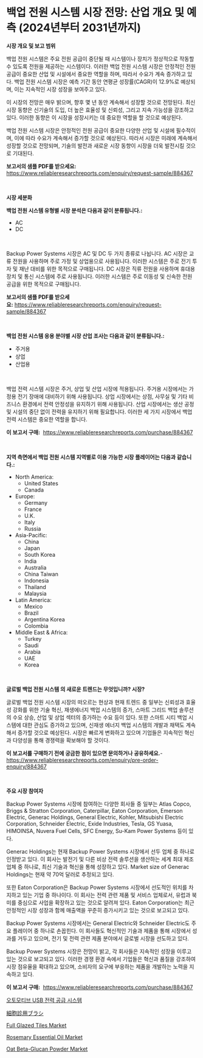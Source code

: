 <p><h1>백업 전원 시스템 시장 전망: 산업 개요 및 예측 (2024년부터 2031년까지)</h1></p><p><strong>시장 개요 및 보고 범위</strong></p>
<p><p>백업 전원 시스템은 주요 전원 공급이 중단될 때 시스템이나 장치가 정상적으로 작동할 수 있도록 전원을 제공하는 시스템이다. 이러한 백업 전원 시스템 시장은 안정적인 전원 공급이 중요한 산업 및 시설에서 중요한 역할을 하며, 따라서 수요가 계속 증가하고 있다. 백업 전원 시스템 시장은 예측 기간 동안 연평균 성장률(CAGR)이 12.9%로 예상되며, 이는 지속적인 시장 성장을 보여주고 있다.</p><p>이 시장의 전망은 매우 밝으며, 향후 몇 년 동안 계속해서 성장할 것으로 전망된다. 최신 시장 동향은 신기술의 도입, 더 높은 효율성 및 신뢰성, 그리고 지속 가능성을 강조하고 있다. 이러한 동향은 이 시장을 성장시키는 데 중요한 역할을 할 것으로 예상된다.</p><p>백업 전원 시스템 시장은 안정적인 전원 공급이 중요한 다양한 산업 및 시설에 필수적이며, 이에 따라 수요가 계속해서 증가할 것으로 예상된다. 따라서 시장은 미래에 계속해서 성장할 것으로 전망되며, 기술의 발전과 새로운 시장 동향이 시장을 더욱 발전시킬 것으로 기대된다.</p></p>
<p><strong>보고서의 샘플 PDF를 받으세요:</strong> <a href="https://www.reliableresearchreports.com/enquiry/request-sample/884367">https://www.reliableresearchreports.com/enquiry/request-sample/884367</a></p>
<p>&nbsp;</p>
<p><strong>시장 세분화</strong></p>
<p><strong>백업 전원 시스템 유형별 시장 분석은 다음과 같이 분류됩니다.:</strong></p>
<p><ul><li>AC</li><li>DC</li></ul></p>
<p>&nbsp;</p>
<p><p>Backup Power Systems 시장은 AC 및 DC 두 가지 종류로 나뉩니다. AC 시장은 교류 전원을 사용하며 주로 가정 및 상업용으로 사용됩니다. 이러한 시스템은 주로 전기 투자 및 재난 대비를 위한 목적으로 구매됩니다. DC 시장은 직류 전원을 사용하며 휴대용 장치 및 통신 시스템에 주로 사용됩니다. 이러한 시스템은 주로 이동성 및 신속한 전원 공급을 위한 목적으로 구매됩니다.</p></p>
<p><strong>보고서의 샘플 PDF를 받으세요:</strong>&nbsp;<a href="https://www.reliableresearchreports.com/enquiry/request-sample/884367">https://www.reliableresearchreports.com/enquiry/request-sample/884367</a></p>
<p>&nbsp;</p>
<p><strong> 백업 전원 시스템 응용 분야별 시장 산업 조사는 다음과 같이 분류됩니다.:</strong></p>
<p><ul><li>주거용</li><li>상업</li><li>산업용</li></ul></p>
<p>&nbsp;</p>
<p><p>백업 전력 시스템 시장은 주거, 상업 및 산업 시장에 적용됩니다. 주거용 시장에서는 가정용 전기 장애에 대비하기 위해 사용됩니다. 상업 시장에서는 상점, 사무실 및 기타 비즈니스 환경에서 전력 안정성을 유지하기 위해 사용됩니다. 산업 시장에서는 생산 공정 및 시설의 중단 없이 전력을 유지하기 위해 필요합니다. 이러한 세 가지 시장에서 백업 전력 시스템은 중요한 역할을 합니다.</p></p>
<p><strong>이 보고서 구매:</strong>&nbsp; <a href="https://www.reliableresearchreports.com/purchase/884367">https://www.reliableresearchreports.com/purchase/884367</a></p>
<p>&nbsp;</p>
<p><strong>지역 측면에서 백업 전원 시스템 지역별로 이용 가능한 시장 플레이어는 다음과 같습니다.:</strong></p>
<p><ul>
    <li>
        North America:
        <ul>
            <li>United States</li>
            <li>Canada</li>
        </ul>
    </li>
    <li>
        Europe:
        <ul>
            <li>Germany</li>
            <li>France</li>
            <li>U.K.</li>
            <li>Italy</li>
            <li>Russia</li>
        </ul>
    </li>
    <li>
        Asia-Pacific:
        <ul>
            <li>China</li>
            <li>Japan</li>
            <li>South Korea</li>
            <li>India</li>
            <li>Australia</li>
            <li>China Taiwan</li>
            <li>Indonesia</li>
            <li>Thailand</li>
            <li>Malaysia</li>
        </ul>
    </li>
    <li>
        Latin America:
        <ul>
            <li>Mexico</li>
            <li>Brazil</li>
            <li>Argentina Korea</li>
            <li>Colombia</li>
        </ul>
    </li>
    <li>
        Middle East & Africa:
        <ul>
            <li>Turkey</li>
            <li>Saudi</li>
            <li>Arabia</li>
            <li>UAE</li>
            <li>Korea</li>
        </ul>
    </li>
    </ul></p>
<p>&nbsp;</p>
<p><strong>글로벌 백업 전원 시스템 의 새로운 트렌드는 무엇입니까? 시장?</strong></p>
<p><p>글로벌 백업 전원 시스템 시장의 떠오르는 현상과 현재 트렌드 중 일부는 신뢰성과 효율성 강화를 위한 기술 혁신, 재생에너지 백업 시스템의 증가, 스마트 그리드 백업 솔루션의 수요 상승, 산업 및 상업 섹터의 증가하는 수요 등이 있다. 또한 스마트 시티 백업 시스템에 대한 관심도 증가하고 있으며, 신재생 에너지 백업 시스템의 개발과 채택도 계속해서 증가할 것으로 예상된다. 시장은 빠르게 변화하고 있으며 기업들은 지속적인 혁신과 다양성을 통해 경쟁력을 확보해야 할 것이다.</p></p>
<p><strong>이 보고서를 구매하기 전에 궁금한 점이 있으면 문의하거나 공유하세요.</strong>- <a href="https://www.reliableresearchreports.com/enquiry/pre-order-enquiry/884367">https://www.reliableresearchreports.com/enquiry/pre-order-enquiry/884367</a></p>
<p>&nbsp;</p>
<p><strong>주요 시장 참여자</strong></p>
<p><p>Backup Power Systems 시장에 참여하는 다양한 회사들 중 일부는 Atlas Copco, Briggs & Stratton Corporation, Caterpillar, Eaton Corporation, Emerson Electric, Generac Holdings, General Electric, Kohler, Mitsubishi Electric Corporation, Schneider Electric, Exide Industries, Tesla, GS Yuasa, HIMOINSA, Nuvera Fuel Cells, SFC Energy, Su-Kam Power Systems 등이 있다.</p><p>Generac Holdings는 현재 Backup Power Systems 시장에서 선두 업체 중 하나로 인정받고 있다. 이 회사는 발전기 및 다른 비상 전력 솔루션을 생산하는 세계 최대 제조업체 중 하나로, 최신 기술과 혁신을 통해 성장하고 있다. Market size of Generac Holdings는 현재 약 70억 달러로 추정되고 있다.</p><p>또한 Eaton Corporation은 Backup Power Systems 시장에서 선도적인 위치를 차지하고 있는 기업 중 하나이다. 이 회사는 전력 관련 제품 및 서비스 업체로서, 유럽과 북미를 중심으로 사업을 확장하고 있는 것으로 알려져 있다. Eaton Corporation는 최근 안정적인 시장 성장과 함께 매출액을 꾸준히 증가시키고 있는 것으로 보고되고 있다. </p><p>Backup Power Systems 시장에서는 General Electric와 Schneider Electric도 주요 플레이어 중 하나로 손꼽힌다. 이 회사들도 혁신적인 기술과 제품을 통해 시장에서 성과를 거두고 있으며, 전기 및 전력 관련 제품 분야에서 글로벌 시장을 선도하고 있다.</p><p>Backup Power Systems 시장은 전망이 밝고, 각 회사들은 지속적인 성장을 이루고 있는 것으로 보고되고 있다. 이러한 경쟁 환경 속에서 기업들은 혁신과 품질을 강조하여 시장 점유율을 확대하고 있으며, 소비자의 요구에 부응하는 제품을 개발하는 노력을 지속하고 있다.</p></p>
<p><strong>이 보고서 구매:</strong>&nbsp;&nbsp;<a href="https://www.reliableresearchreports.com/purchase/884367">https://www.reliableresearchreports.com/purchase/884367</a></p>
<p><p><a href="https://github.com/vsoq0zknh59/Market-Research-Report-List-1/blob/main/86599921317.md">오토모티브 USB 전력 공급 시스템</a></p><p><a href="https://github.com/bevdtkn4419963/Market-Research-Report-List-1/blob/main/29169011655.md">細胞診用ブラシ</a></p><p><a href="https://github.com/globismark/Market-Research-Report-List-2/blob/main/full-glazed-tiles-market.md">Full Glazed Tiles Market</a></p><p><a href="https://issuu.com/reportprime-2/docs/rosemary-essential-oil-market-size-2030.pptx">Rosemary Essential Oil Market</a></p><p><a href="https://view.publitas.com/reportprime-1/global-oat-beta-glucan-powder-market-by-types-applications-and-major-players-with-regional-growth-rate-analysis-and-development-situation-from-2024-to-2031/">Oat Beta-Glucan Powder Market</a></p></p>
